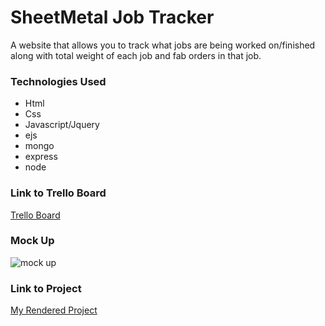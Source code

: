 # SheetMetal Job Tracker

A website that allows you to track what jobs are being worked on/finished along with total weight of each job and fab orders in that job.

### Technologies Used

- Html
- Css
- Javascript/Jquery
- ejs
- mongo
- express
- node


### Link to Trello Board

[Trello Board](https://trello.com/invite/b/SHQLOmNE/ATTI8e70aa422bb015f3c738c58091e3d77819A4701F/sheetmetal-job-tracker)

### Mock Up
![mock up](https://i.imgur.com/ja6OR3U.jpg )

### Link to Project
[My Rendered Project](https://projecttwo.onrender.com)